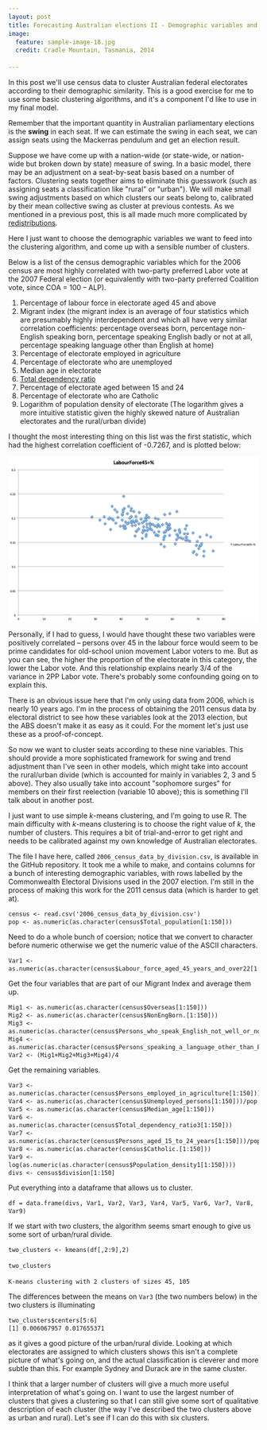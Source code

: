 ```yaml
---
layout: post
title: Forecasting Australian elections II - Demographic variables and nearest neighbour analysis of electorates
image:
  feature: sample-image-18.jpg
  credit: Cradle Mountain, Tasmania, 2014

---
```


In this post we'll use census data to cluster Australian federal electorates according to their demographic similarity. This is a good exercise for me to use some basic clustering algorithms, and it's a component I'd like to use in my final model. 

Remember that the important quantity in Australian parliamentary elections is the **swing** in each seat. If we can estimate the swing in each seat, we can assign seats using the Mackerras pendulum and get an election result. 

Suppose we have come up with a nation-wide (or state-wide, or nation-wide but broken down by state) measure of swing. In a basic model, there may be an adjustment on a seat-by-seat basis based on a number of factors. Clustering seats together aims to eliminate this guesswork (such as assigning seats a classification like "rural" or "urban"). We will make small swing adjustments based on which clusters our seats belong to, calibrated by their mean collective swing as cluster at previous contests. As we mentioned in a previous post, this is all made much more complicated by [redistributions](http://www.clintonboys.com/aus-election-model-4/). 

Here I just want to choose the demographic variables we want to feed into the clustering algorithm, and come up with a sensible number of clusters. 

Below is a list of the census demographic variables which for the 2006 census are most highly correlated with two-party preferred Labor vote at the 2007 Federal election (or equivalently with two-party preferred Coalition vote, since COA = 100 – ALP). 

1. Percentage of labour force in electorate aged 45 and above
2. Migrant index (the migrant index is an average of four statistics which are presumably highly interdependent and which all have very similar correlation coefficients: percentage overseas born, percentage non-English speaking born, percentage speaking English badly or not at all, percentage speaking language other than English at home)
3. Percentage of electorate employed in agriculture
4. Percentage of electorate who are unemployed
5. Median age in electorate
6. [Total dependency ratio](http://en.wikipedia.org/wiki/Dependency_ratio)
7. Percentage of electorate aged between 15 and 24
8. Percentage of electorate who are Catholic
9. Logarithm of population density of electorate (The logarithm gives a more intuitive statistic given the highly skewed nature of Australian electorates and the rural/urban divide)

I thought the most interesting thing on this list was the first statistic, which had the highest correlation coefficient of -0.7267, and is plotted below:

![Labour force and Labor vote](https://github.com/clintonboys/clintonboys.github.io/blob/master/_posts/labour.png?raw=true)

Personally, if I had to guess, I would have thought these two variables were positively correlated – persons over 45 in the labour force would seem to be prime candidates for old-school union movement Labor voters to me. But as you can see, the higher the proportion of the electorate in this category, the lower the Labor vote. And this relationship explains nearly 3/4 of the variance in 2PP Labor vote. There's probably some confounding going on to explain this. 

There is an obvious issue here that I'm only using data from 2006, which is nearly 10 years ago. I'm in the process of obtaining the 2011 census data by electoral district to see how these variables look at the 2013 election, but the ABS doesn't make it as easy as it could. For the moment let's just use these as a proof-of-concept. 

So now we want to cluster seats according to these nine variables. This should provide a more sophisticated framework for swing and trend adjustment than I've seen in other models, which might take into account the rural/urban divide (which is accounted for mainly in variables 2, 3 and 5 above). They also usually take into account "sophomore surges" for members on their first reelection (variable 10 above); this is something I'll talk about in another post. 

I just want to use simple *k*-means clustering, and I'm going to use R. The main difficulty with *k*-means clustering is to choose the right value of *k*, the number of clusters. This requires a bit of trial-and-error to get right and needs to be calibrated against my own knowledge of Australian electorates.

The file I have here, called `2006_census_data_by_division.csv`, is available in the GitHub repository. It took me a while to make, and contains columns for a bunch of interesting demographic variables, with rows labelled by the Commonwealth Electoral Divisions used in the 2007 election. I'm still in the process of making this work for the 2011 census data (which is harder to get at). 

    census <- read.csv('2006_census_data_by_division.csv')
    pop <- as.numeric(as.character(census$Total_population[1:150]))

Need to do a whole bunch of coersion; notice that we convert to character before numeric otherwise we get the numeric value of the ASCII characters. 

    Var1 <- as.numeric(as.character(census$Labour_force_aged_45_years_and_over22[1:150]))/pop

Get the four variables that are part of our Migrant Index and average them up. 

    Mig1 <- as.numeric(as.character(census$Overseas[1:150]))
    Mig2 <- as.numeric(as.character(census$NonEngBorn.[1:150]))
    Mig3 <- as.numeric(as.character(census$Persons_who_speak_English_not_well_or_not_at_all[1:150]))/pop
    Mig4 <- as.numeric(as.character(census$Persons_speaking_a_language_other_than_English_at_home[1:150]))/pop
    Var2 <- (Mig1+Mig2+Mig3+Mig4)/4

Get the remaining variables. 

    Var3 <- as.numeric(as.character(census$Persons_employed_in_agriculture[1:150]))/pop
    Var4 <- as.numeric(as.character(census$Unemployed_persons[1:150]))/pop
    Var5 <- as.numeric(as.character(census$Median_age[1:150]))
    Var6 <- as.numeric(as.character(census$Total_dependency_ratio3[1:150]))
    Var7 <- as.numeric(as.character(census$Persons_aged_15_to_24_years[1:150]))/pop
    Var8 <- as.numeric(as.character(census$Catholic.[1:150]))
    Var9 <- log(as.numeric(as.character(census$Population_density1[1:150])))
    divs <- census$division[1:150]

Put everything into a dataframe that allows us to cluster. 

    df = data.frame(divs, Var1, Var2, Var3, Var4, Var5, Var6, Var7, Var8, Var9)
  
If we start with two clusters, the algorithm seems smart enough to give us some sort of urban/rural divide. 

    two_clusters <- kmeans(df[,2:9],2)

    two_clusters

    K-means clustering with 2 clusters of sizes 45, 105

The differences between the means on `Var3` (the two numbers below) in the two clusters is illuminating 

    two_clusters$centers[5:6]
    [1] 0.006067957 0.017655371

as it gives a good picture of the urban/rural divide. Looking at which electorates are assigned to which clusters shows this isn't a complete picture of what's going on, and the actual classification is cleverer and more subtle than this. For example Sydney and Durack are in the same cluster. 

I think that a larger number of clusters will give a much more useful interpretation of what's going on. I want to use the largest number of clusters that gives a clustering so that I can still give some sort of qualitative description of each cluster (the way I've described the two clusters above as urban and rural). Let's see if I can do this with six clusters. 